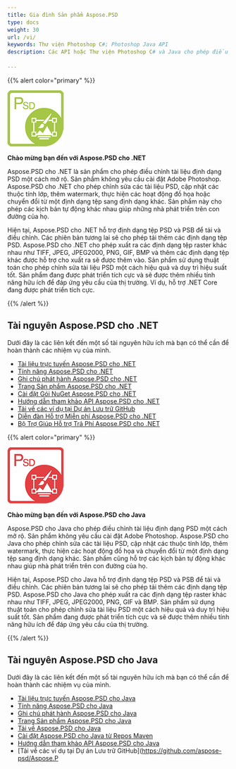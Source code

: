 ```yaml
---
title: Gia đình Sản phẩm Aspose.PSD
type: docs
weight: 30
url: /vi/
keywords: Thư viện Photoshop C#; Photoshop Java API
description: Các API hoặc Thư viện Photoshop C# và Java cho phép điều chỉnh tài liệu định dạng PSD một cách mở rộ. Các sản phẩm không yêu cầu cài đặt Adobe Photoshop và hỗ trợ định dạng tệp PSD và PSB để tải, điều chỉnh và chuyển đổi chúng sang các định dạng tệp raster khác nhau như TIFF, JPEG, JPEG2000, PNG, GIF và BMP.

---
```


{{% alert color="primary" %}} 

**![Logo Sản phẩm Aspose.PSD cho .NET](home_1.png)**

**Chào mừng bạn đến với Aspose.PSD cho .NET**

Aspose.PSD cho .NET là sản phẩm cho phép điều chỉnh tài liệu định dạng PSD một cách mở rộ. Sản phẩm không yêu cầu cài đặt Adobe Photoshop. Aspose.PSD cho .NET cho phép chỉnh sửa các tài liệu PSD, cập nhật các thuộc tính lớp, thêm watermark, thực hiện các hoạt động đồ họa hoặc chuyển đổi từ một định dạng tệp sang định dạng khác. Sản phẩm này cho phép các kịch bản tự động khác nhau giúp những nhà phát triển trên con đường của họ.

Hiện tại, Aspose.PSD cho .NET hỗ trợ định dạng tệp PSD và PSB để tải và điều chỉnh. Các phiên bản tương lai sẽ cho phép tải thêm các định dạng tệp PSD. Aspose.PSD cho .NET cho phép xuất ra các định dạng tệp raster khác nhau như TIFF, JPEG, JPEG2000, PNG, GIF, BMP và thêm các định dạng tệp khác được hỗ trợ cho xuất ra sẽ được thêm vào. Sản phẩm sử dụng thuật toán cho phép chỉnh sửa tài liệu PSD một cách hiệu quả và duy trì hiệu suất tốt. Sản phẩm đang được phát triển tích cực và sẽ được thêm nhiều tính năng hữu ích để đáp ứng yêu cầu của thị trường. Ví dụ, hỗ trợ .NET Core đang được phát triển tích cực.

{{% /alert %}} 

## **Tài nguyên Aspose.PSD cho .NET**

Dưới đây là các liên kết đến một số tài nguyên hữu ích mà bạn có thể cần để hoàn thành các nhiệm vụ của mình.

- [Tài liệu trực tuyến Aspose.PSD cho .NET](/psd/vi/net/)
- [Tính năng Aspose.PSD cho .NET](/psd/vi/net/features/)
- [Ghi chú phát hành Aspose.PSD cho .NET](/psd/vi/net/release-notes/)
- [Trang Sản phẩm Aspose.PSD cho .NET](https://products.aspose.com/psd/net)
- [Cài đặt Gói NuGet Aspose.PSD cho .NET](https://www.nuget.org/packages/Aspose.PSD/)
- [Hướng dẫn tham khảo API Aspose.PSD cho .NET](https://reference.aspose.com/net/psd)
- [Tải về các ví dụ tại Dự án Lưu trữ GitHub](https://github.com/aspose-psd/Aspose.PSD-for-.NET)
- [Diễn đàn Hỗ trợ Miễn phí Aspose.PSD cho .NET](https://forum.aspose.com/c/psd)
- [Bộ Trợ Giúp Hỗ trợ Trả Phí Aspose.PSD cho .NET](https://helpdesk.aspose.com/)

{{% alert color="primary" %}} 

**![Logo Sản phẩm Aspose.PSD cho Java](aspose-psd-for-java-home_1.png)**

**Chào mừng bạn đến với Aspose.PSD cho Java**

Aspose.PSD cho Java cho phép điều chỉnh tài liệu định dạng PSD một cách mở rộ. Sản phẩm không yêu cầu cài đặt Adobe Photoshop. Aspose.PSD cho Java cho phép chỉnh sửa các tài liệu PSD, cập nhật các thuộc tính lớp, thêm watermark, thực hiện các hoạt động đồ họa và chuyển đổi từ một định dạng tệp sang định dạng khác. Sản phẩm cũng hỗ trợ các kịch bản tự động khác nhau giúp nhà phát triển trên con đường của họ.

Hiện tại, Aspose.PSD cho Java hỗ trợ định dạng tệp PSD và PSB để tải và điều chỉnh. Các phiên bản tương lai sẽ cho phép tải thêm các định dạng tệp PSD. Aspose.PSD cho Java cho phép xuất ra các định dạng tệp raster khác nhau như TIFF, JPEG, JPEG2000, PNG, GIF và BMP. Sản phẩm sử dụng thuật toán cho phép chỉnh sửa tài liệu PSD một cách hiệu quả và duy trì hiệu suất tốt. Sản phẩm đang được phát triển tích cực và sẽ được thêm nhiều tính năng hữu ích để đáp ứng yêu cầu của thị trường.

{{% /alert %}} 

## **Tài nguyên Aspose.PSD cho Java**

Dưới đây là các liên kết đến một số tài nguyên hữu ích mà bạn có thể cần để hoàn thành các nhiệm vụ của mình.

- [Tài liệu trực tuyến Aspose.PSD cho Java](/psd/vi/java/)
- [Tính năng Aspose.PSD cho Java](/psd/vi/java/features/)
- [Ghi chú phát hành Aspose.PSD cho Java](/psd/vi/java/release-notes/)
- [Trang Sản phẩm Aspose.PSD cho Java](https://products.aspose.com/psd/java)
- [Tải về Aspose.PSD cho Java](https://repository.aspose.com/webapp/#/artifacts/browse/tree/General/repo/com/aspose/aspose-psd)
- [Cài đặt Aspose.PSD cho Java từ Repos Maven](/psd/vi/java/installation/)
- [Hướng dẫn tham khảo API Aspose.PSD cho Java](https://reference.aspose.com/java/psd)
- [Tải về các ví dụ tại Dự án Lưu trữ GitHub](https://github.com/aspose-psd/Aspose.P
